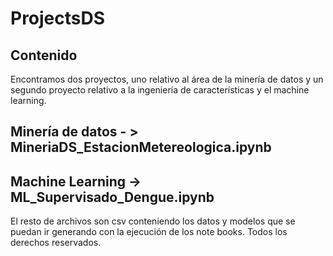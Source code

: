 # ProjectsDS
## Contenido
Encontramos dos proyectos, uno relativo al área de la minería de datos y un segundo proyecto relativo a la ingeniería de características y el machine learning. 
## Minería de datos - > MineriaDS_EstacionMetereologica.ipynb

## Machine Learning -> ML_Supervisado_Dengue.ipynb

El resto de archivos son csv conteniendo los datos y modelos que se puedan ir generando con la ejecución de los note books. 
Todos los derechos reservados. 
